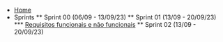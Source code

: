 <!-- docs/_sidebar.md -->

* [Home](/)
* Sprints
** Sprint 00 (06/09 - 13/09/23)
** Sprint 01 (13/09 - 20/09/23)
*** [Requisitos funcionais e não funcionais](/sprint/sprint-01/requisitos-funcionais-e-nao-funcionais.md "Sprint-01 - Requisitos funcionais e não funcionais")
** Sprint 02 (13/09 - 20/09/23)

